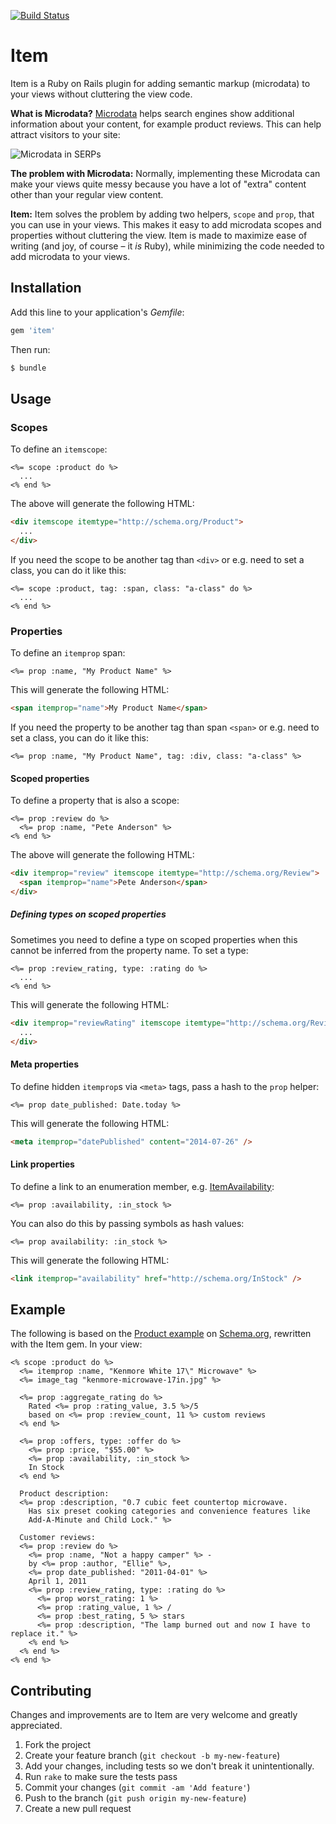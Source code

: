 [![Build Status](https://secure.travis-ci.org/lassebunk/item.png)](http://travis-ci.org/lassebunk/item)

# Item

Item is a Ruby on Rails plugin for adding semantic markup (microdata) to your views without cluttering the view code.

**What is Microdata?** [Microdata](http://schema.org) helps search engines show additional information about your content, for example product reviews.
This can help attract visitors to your site:

![Microdata in SERPs](http://i.imgur.com/bCi0GHF.png)

**The problem with Microdata:** Normally, implementing these Microdata can make your views quite messy because you have a lot of "extra" content other than your regular view content.

**Item:** Item solves the problem by adding two helpers, `scope` and `prop`, that you can use in your views.
This makes it easy to add microdata scopes and properties without cluttering the view. Item is made to maximize ease of writing (and joy, of course – it *is* Ruby), while minimizing the code needed to add microdata to your views.

## Installation

Add this line to your application's *Gemfile*:

```ruby
gem 'item'
```

Then run:

```bash
$ bundle
```

## Usage

### Scopes

To define an `itemscope`:

```erb
<%= scope :product do %>
  ...
<% end %>
```

The above will generate the following HTML:

```html
<div itemscope itemtype="http://schema.org/Product">
  ...
</div>
```

If you need the scope to be another tag than `<div>` or e.g. need to set a class, you can do it like this:

```erb
<%= scope :product, tag: :span, class: "a-class" do %>
  ...
<% end %>
```

### Properties

To define an `itemprop` span:

```erb
<%= prop :name, "My Product Name" %>
```

This will generate the following HTML:

```html
<span itemprop="name">My Product Name</span>
```

If you need the property to be another tag than span `<span>` or e.g. need to set a class, you can do it like this:

```erb
<%= prop :name, "My Product Name", tag: :div, class: "a-class" %>
```

#### Scoped properties

To define a property that is also a scope:

```erb
<%= prop :review do %>
  <%= prop :name, "Pete Anderson" %>
<% end %>
```

The above will generate the following HTML:

```html
<div itemprop="review" itemscope itemtype="http://schema.org/Review">
  <span itemprop="name">Pete Anderson</span>
</div>
```

##### Defining types on scoped properties

Sometimes you need to define a type on scoped properties when this cannot be inferred from the property name. To set a type:

```erb
<%= prop :review_rating, type: :rating do %>
  ...
<% end %>
```

This will generate the following HTML:

```html
<div itemprop="reviewRating" itemscope itemtype="http://schema.org/Review">
  ...
</div>
```


#### Meta properties

To define hidden `itemprop`s via `<meta>` tags, pass a hash to the `prop` helper:

```erb
<%= prop date_published: Date.today %>
```

This will generate the following HTML:

```html
<meta itemprop="datePublished" content="2014-07-26" />
```

#### Link properties

To define a link to an enumeration member, e.g. [ItemAvailability](http://schema.org/ItemAvailability):

```erb
<%= prop :availability, :in_stock %>
```

You can also do this by passing symbols as hash values:

```erb
<%= prop availability: :in_stock %>
```

This will generate the following HTML:

```html
<link itemprop="availability" href="http://schema.org/InStock" />
```

## Example

The following is based on the [Product example](http://schema.org/Product) on [Schema.org](http://schema.org), rewritten with the Item gem. In your view:

```erb
<% scope :product do %>
  <%= itemprop :name, "Kenmore White 17\" Microwave" %>
  <%= image_tag "kenmore-microwave-17in.jpg" %>

  <%= prop :aggregate_rating do %>
    Rated <%= prop :rating_value, 3.5 %>/5
    based on <%= prop :review_count, 11 %> custom reviews
  <% end %>

  <%= prop :offers, type: :offer do %>
    <%= prop :price, "$55.00" %>
    <%= prop :availability, :in_stock %>
    In Stock
  <% end %>

  Product description:
  <%= prop :description, "0.7 cubic feet countertop microwave.
    Has six preset cooking categories and convenience features like
    Add-A-Minute and Child Lock." %>

  Customer reviews:
  <%= prop :review do %>
    <%= prop :name, "Not a happy camper" %> -
    by <%= prop :author, "Ellie" %>,
    <%= prop date_published: "2011-04-01" %>
    April 1, 2011
    <%= prop :review_rating, type: :rating do %>
      <%= prop worst_rating: 1 %>
      <%= prop :rating_value, 1 %> /
      <%= prop :best_rating, 5 %> stars
      <%= prop :description, "The lamp burned out and now I have to replace it." %>
    <% end %>
  <% end %>
<% end %>
```

## Contributing

Changes and improvements are to Item are very welcome and greatly appreciated.

1. Fork the project
2. Create your feature branch (`git checkout -b my-new-feature`)
3. Add your changes, including tests so we don't break it unintentionally.
4. Run `rake` to make sure the tests pass
5. Commit your changes (`git commit -am 'Add feature'`)
6. Push to the branch (`git push origin my-new-feature`)
7. Create a new pull request